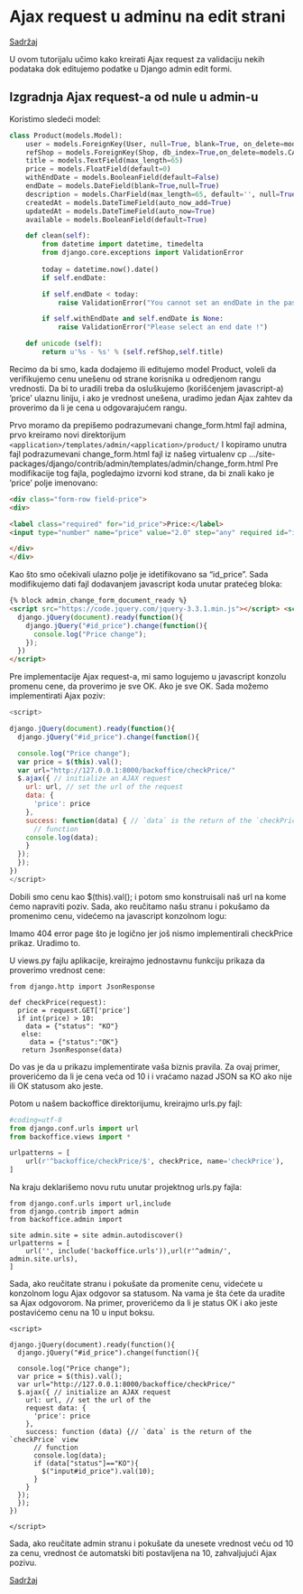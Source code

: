 
# Ajax request u adminu na edit strani

[Sadržaj](00_sadrzaj.md)

U ovom tutorijalu učimo kako kreirati Ajax request za validaciju nekih podataka dok editujemo podatke u Django admin edit formi.

## Izgradnja Ajax request-a od nule u admin-u

Koristimo sledeći model:

```py
class Product(models.Model):
    user = models.ForeignKey(User, null=True, blank=True, on_delete=models.CASCADE)
    refShop = models.ForeignKey(Shop, db_index=True,on_delete=models.CASCADE)
    title = models.TextField(max_length=65)
    price = models.FloatField(default=0)
    withEndDate = models.BooleanField(default=False)
    endDate = models.DateField(blank=True,null=True)
    description = models.CharField(max_length=65, default='', null=True, blank=True)
    createdAt = models.DateTimeField(auto_now_add=True)
    updatedAt = models.DateTimeField(auto_now=True)
    available = models.BooleanField(default=True)

    def clean(self):
        from datetime import datetime, timedelta
        from django.core.exceptions import ValidationError
        
        today = datetime.now().date()
        if self.endDate:

        if self.endDate < today:
            raise ValidationError("You cannot set an endDate in the past")

        if self.withEndDate and self.endDate is None:
            raise ValidationError("Please select an end date !")

    def unicode (self):
        return u'%s - %s' % (self.refShop,self.title)
```

Recimo da bi smo, kada dodajemo ili editujemo model Product, voleli da verifikujemo cenu unešenu od strane korisnika u odredjenom rangu vrednosti. Da bi to uradili treba da osluškujemo (korišćenjem javascript-a) ’price’ ulaznu liniju, i ako je vrednost unešena, uradimo jedan Ajax zahtev da proverimo da li je cena u odgovarajućem rangu.

Prvo moramo da prepišemo podrazumevani change_form.html fajl admina, prvo kreiramo novi direktorijum `<application>/templates/admin/<application>/product/`
I kopiramo unutra fajl podrazumevani change_form.html fajl iz našeg virtualenv cp .../site-packages/django/contrib/admin/templates/admin/change_form.html
Pre modifikacije tog fajla, pogledajmo izvorni kod strane, da bi znali kako je ’price’ polje imenovano:

```html
<div class="form-row field-price">
<div>

<label class="required" for="id_price">Price:</label>
<input type="number" name="price" value="2.0" step="any" required id="id_price">

</div>
</div>
```

Kao što smo očekivali ulazno polje je idetifikovano sa “id_price”. Sada modifikujemo dati fajl dodavanjem javascript koda unutar pratećeg bloka:

```html
{% block admin_change_form_document_ready %}
<script src="https://code.jquery.com/jquery-3.3.1.min.js"></script> <script>
  django.jQuery(document).ready(function(){
    django.jQuery("#id_price").change(function(){
      console.log("Price change");
    });
  })
</script>
```

Pre implementacije Ajax request-a, mi samo logujemo u javascript konzolu promenu cene, da proverimo je sve OK. Ako je sve OK. Sada možemo implementirati Ajax poziv:

```js
<script>

django.jQuery(document).ready(function(){
  django.jQuery("#id_price").change(function(){

  console.log("Price change");
  var price = $(this).val();
  var url="http://127.0.0.1:8000/backoffice/checkPrice/"
  $.ajax({ // initialize an AJAX request
    url: url, // set the url of the request
    data: {
      'price': price
    },
    success: function(data) { // `data` is the return of the `checkPrice` view
      // function
    console.log(data);
    }
  });
  });
})
</script>
```

Dobili smo cenu kao $(this).val(); i potom smo konstruisali naš url na kome ćemo napraviti poziv. Sada, ako reučitamo našu stranu i pokušamo da promenimo cenu, videćemo na javascript konzolnom logu:

Imamo 404 error page što je logično jer još nismo implementirali checkPrice prikaz. Uradimo to.

U views.py fajlu aplikacije, kreirajmo jednostavnu funkciju prikaza da proverimo vrednost cene:

```PY
from django.http import JsonResponse

def checkPrice(request):
  price = request.GET['price']
  if int(price) > 10:
    data = {"status": "KO"}
   else:
     data = {"status":"OK"}
   return JsonResponse(data)
```

Do vas je da u prikazu implementirate vaša biznis pravila. Za ovaj primer, proverićemo da li je cena veća od 10 i i vraćamo nazad JSON sa KO ako nije ili OK statusom ako jeste.

Potom u našem backoffice direktorijumu, kreirajmo urls.py fajl:

```py
#coding=utf-8
from django.conf.urls import url
from backoffice.views import *

urlpatterns = [
    url(r'^backoffice/checkPrice/$', checkPrice, name='checkPrice'),
]
```

Na kraju deklarišemo novu rutu unutar projektnog urls.py fajla:

```PY
from django.conf.urls import url,include
from django.contrib import admin
from backoffice.admin import

site admin.site = site admin.autodiscover()
urlpatterns = [
    url('', include('backoffice.urls')),url(r'^admin/', admin.site.urls),
]
```

Sada, ako reučitate stranu i pokušate da promenite cenu, videćete u konzolnom logu Ajax odgovor sa statusom. Na vama je šta ćete da uradite sa Ajax odgovorom. Na primer, proverićemo da li je status OK i ako jeste postavićemo cenu na 10 u input boksu.

```JS
<script>

django.jQuery(document).ready(function(){
  django.jQuery("#id_price").change(function(){
  
  console.log("Price change");
  var price = $(this).val();
  var url="http://127.0.0.1:8000/backoffice/checkPrice/"
  $.ajax({ // initialize an AJAX request
    url: url, // set the url of the
    request data: {
      'price': price
    },
    success: function (data) {// `data` is the return of the `checkPrice` view
      // function
      console.log(data);
      if (data["status"]=="KO"){
        $("input#id_price").val(10);
      }
    }
  });
  });
})

</script>
```

Sada, ako reučitate admin stranu i pokušate da unesete vrednost veću od 10 za cenu, vrednost će automatski biti postavljena na 10, zahvaljujući Ajax pozivu.

[Sadržaj](00_sadrzaj.md)
